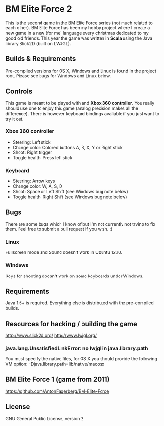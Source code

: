 # BM Elite Force 2
This is the second game in the BM Elite Force series (not much related to each other). BM Elite Force has been my hobby project where I create a new game in a new (for me) language every christmas dedicated to my good old friends. This year the game was written in __Scala__ using the Java library Slick2D (built on LWJGL).

## Builds & Requirements
Pre-compiled versions for OS X, Windows and Linux is found in the project root. Please see bugs for Windows and Linux below.

## Controls
This game is meant to be played with and __Xbox 360 controller__. You really should use one to enjoy this game (analog precision makes all the difference). There is however keyboard bindings avaliable if you just want to try it out.

### Xbox 360 controller
 * Steering: Left stick
 * Change color: Colored buttons A, B, X, Y or Right stick
 * Shoot: Right trigger
 * Toggle health: Press left stick

### Keyboard
 * Steering: Arrow keys
 * Change color: W, A, S, D
 * Shoot: Space or Left Shift (see Windows bug note below)
 * Toggle health: Right Shift (see Windows bug note below)

## Bugs
There are some bugs which I know of but I'm not currently not trying to fix them. Feel free to submit a pull request if you wish. :)

### Linux
Fullscreen mode and Sound doesn't work in Ubuntu 12.10.

### Windows
Keys for shooting doesn't work on some keyboards under Windows.

## Requirements
Java 1.6+ is required. Everything else is distributed with the pre-compiled builds.

## Resources for hacking / building the game
http://www.slick2d.org/
http://www.lwjgl.org/

### java.lang.UnsatisfiedLinkError: no lwjgl in java.library.path
You must specify the native files, for OS X you should provide the following VM option:
    -Djava.library.path=lib/native/macosx

## BM Elite Force 1 (game from 2011)
https://github.com/AntonFagerberg/BM-Elite-Force

## License
GNU General Public License, version 2